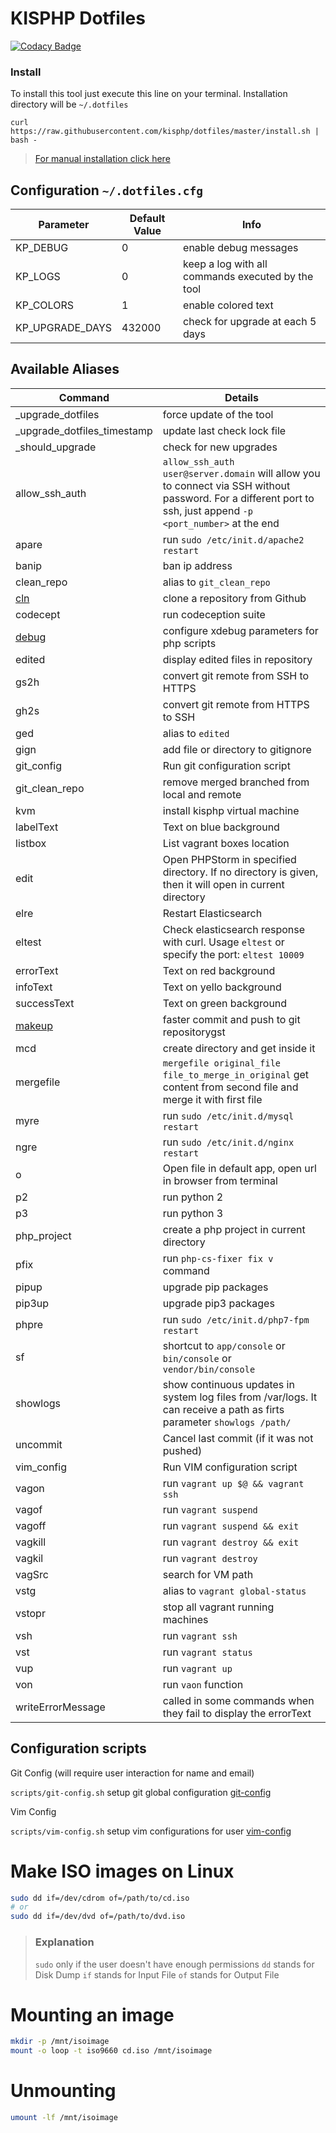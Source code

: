 # KISPHP Dotfiles

[![Codacy Badge](https://api.codacy.com/project/badge/Grade/0c226a27d3a441f8a138d42aacd882ea)](https://www.codacy.com/app/mariusbogdan83/dotfiles?utm_source=github.com&amp;utm_medium=referral&amp;utm_content=kisphp/dotfiles&amp;utm_campaign=Badge_Grade)

### Install

To install this tool just execute this line on your terminal. Installation directory will be `~/.dotfiles`
```
curl https://raw.githubusercontent.com/kisphp/dotfiles/master/install.sh | bash -
```

> [For manual installation click here](INSTALL.md)


## Configuration `~/.dotfiles.cfg`

| Parameter | Default Value | Info |
| --- | --- | --- |
| KP_DEBUG | 0 | enable debug messages |
| KP_LOGS | 0 | keep a log with all commands executed by the tool |
| KP_COLORS | 1 | enable colored text |
| KP_UPGRADE_DAYS | 432000 | check for upgrade at each 5 days |

## Available Aliases

| Command | Details |
| --- | --- |
| _upgrade_dotfiles | force update of the tool |
| _upgrade_dotfiles_timestamp | update last check lock file |
| _should_upgrade | check for new upgrades |
| allow_ssh_auth | `allow_ssh_auth user@server.domain` will allow you to connect via SSH without password. For a different port to ssh, just append `-p <port_number>` at the end |
| apare | run `sudo /etc/init.d/apache2 restart` |
| banip | ban ip address |
| clean_repo | alias to `git_clean_repo` |
| [cln](docs/cln.md) | clone a repository from Github |
| codecept | run codeception suite |
| [debug](docs/debug.md) | configure xdebug parameters for php scripts |
| edited | display edited files in repository |
| gs2h | convert git remote from SSH to HTTPS |
| gh2s | convert git remote from HTTPS to SSH |
| ged | alias to `edited` |
| gign | add file or directory to gitignore |
| git_config | Run git configuration script |
| git_clean_repo | remove merged branched from local and remote |
| kvm | install kisphp virtual machine |
| labelText | Text on blue background |
| listbox | List vagrant boxes location |
| edit | Open PHPStorm in specified directory. If no directory is given, then it will open in current directory |
| elre | Restart Elasticsearch |
| eltest | Check elasticsearch response with curl. Usage `eltest` or specify the port: `eltest 10009` |
| errorText | Text on red background |
| infoText | Text on yello background |
| successText | Text on green background |
| [makeup](docs/makeup.md) | faster commit and push to git repositorygst |
| mcd | create directory and get inside it |
| mergefile | `mergefile original_file file_to_merge_in_original` get content from second file and merge it with first file |
| myre | run `sudo /etc/init.d/mysql restart` |
| ngre | run `sudo /etc/init.d/nginx restart` |
| o | Open file in default app, open url in browser from terminal |
| p2 | run python 2 |
| p3 | run python 3 |
| php_project | create a php project in current directory |
| pfix | run `php-cs-fixer fix v` command |
| pipup | upgrade pip packages |
| pip3up | upgrade pip3 packages |
| phpre | run `sudo /etc/init.d/php7-fpm restart` |
| sf | shortcut to `app/console` or `bin/console` or `vendor/bin/console` |
| showlogs | show continuous updates in system log files from /var/logs. It can receive a path as firts parameter `showlogs /path/` |
| uncommit | Cancel last commit (if it was not pushed) |
| vim_config | Run VIM configuration script |
| vagon | run `vagrant up $@ && vagrant ssh` |
| vagof | run `vagrant suspend` |
| vagoff | run `vagrant suspend && exit` |
| vagkill | run `vagrant destroy && exit`  |
| vagkil | run `vagrant destroy` |
| vagSrc | search for VM path |
| vstg | alias to `vagrant global-status` |
| vstopr | stop all vagrant running machines |
| vsh | run `vagrant ssh` |
| vst | run `vagrant status` |
| vup | run `vagrant up` |
| von | run `vaon` function |
| writeErrorMessage | called in some commands when they fail to display the errorText |

## Configuration scripts

Git Config (will require user interaction for name and email)

`scripts/git-config.sh` setup git global configuration [git-config](scripts/git-config.sh)

Vim Config

`scripts/vim-config.sh` setup vim configurations for user [vim-config](scripts/vim-config.sh)


# Make ISO images on Linux

```bash
sudo dd if=/dev/cdrom of=/path/to/cd.iso
# or
sudo dd if=/dev/dvd of=/path/to/dvd.iso
```

> ### Explanation
> `sudo` only if the user doesn't have enough permissions
> `dd` stands for Disk Dump
> `if` stands for Input File
> `of` stands for Output File

# Mounting an image

```bash
mkdir -p /mnt/isoimage
mount -o loop -t iso9660 cd.iso /mnt/isoimage
```

# Unmounting

```bash
umount -lf /mnt/isoimage
```
